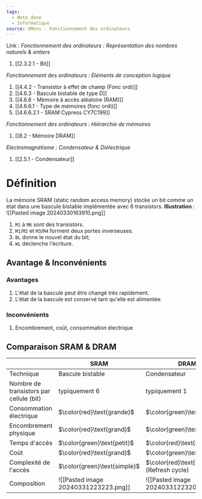 ```yaml
---
tags:
  - Note_done
  - Informatique
source: UMons - Fonctionnement des ordinateurs
---
```


Link :
_Fonctionnement des ordinateurs : Représentation des nombres naturels & entiers_
1. [[2.3.2.1 - Bit]]

_Fonctionnement des ordinateurs : Eléments de conception logique_
1. [[4.4.2 - Transistor à effet de champ (Fonc ordi)]]
1. [[4.6.3 - Bascule bistable de type D]] 
2. [[4.6.6 - Mémoire à accès aléatoire (RAM)]]
3. [[4.6.6.1 - Type de mémoires (fonc ordi)]] 
4. [[4.6.6.2.1 - SRAM Cypress CY7C199]]

_Fonctionnement des ordinateurs : Hiérarchie de mémoires_
1. [[8.2 - Mémoire DRAM]]

_Electromagnétisme : Condensateur & Diélectrique_
1. [[2.5.1 - Condensateur]]

# Définition
La mémoire SRAM (static random access memory) stocke un bit comme un état dans une bascule bistable implémentée avec 6 transistors.
**Illustration** : ![[Pasted image 20240330163910.png]]
1. `M1` à `M6` sont des transistors. 
2. `M1`/`M2` et `M3`/`M4` forment deux portes inverseuses. 
3. `BL` donne le nouvel état du bit; 
4. `WL` déclenche l'écriture. 

## Avantage & Inconvénients
### Avantages
1. L'état de la bascule peut être changé très rapidement. 
2. L'état de la bascule est conservé tant qu'elle est alimentée.

### Inconvénients
1. Encombrement, coût, consommation électrique

## Comparaison SRAM & DRAM
|                                         | SRAM                                 | DRAM                                         |
| --------------------------------------- | ------------------------------------ | -------------------------------------------- |
| Technique                               | Bascule bistable                     | Condensateur                                 |
| Nombre de transistors par cellule (bit) | typiquement 6                        | typiquement 1                                |
| Consommation électrique                 | $\color{red}\text{grande}$           | $\color{green}\text{petite}$                 |
| Encombrement physique                   | $\color{red}\text{grand}$            | $\color{green}\text{petit}$                  |
| Temps d'accès                           | $\color{green}\text{petit}$          | $\color{red}\text{grand}$                    |
| Coût                                    | $\color{red}\text{grand}$            | $\color{green}\text{petit}$                  |
| Complexité de l'accès                   | $\color{green}\text{simple}$         | $\color{red}\text{complexe}$ (Refresh cycle) |
| Composition                             | ![[Pasted image 20240331223223.png]] | ![[Pasted image 20240331223207.png]]         |
